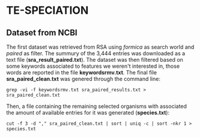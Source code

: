 # TE-SPECIATION

## Dataset from NCBI 

The first dataset was retrieved from RSA using _formica_ as search world and _paired_ as filter. The summury of the 3,444 entries was downloaded as a text file (**sra_result_paired.txt**).
The dataset was then filtered based on some keywords associated to features we weren't interested in, those words are reported in the file **keywordsrmv.txt**.
The final file **sra_paired_clean.txt** was genered through the command line:
```shell
grep -vi -f keywordsrmv.txt sra_paired_results.txt > sra_paired_clean.txt
```
Then, a file containing the remaining selected organisms with associated the amount of available entries for it was generated (**species.txt**):
```shell
cut -f 3 -d "," sra_paired_clean.txt | sort | uniq -c | sort -nkr 1 > species.txt
```
